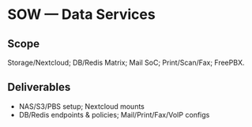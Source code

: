 # SOW — Data Services
## Scope
Storage/Nextcloud; DB/Redis Matrix; Mail SoC; Print/Scan/Fax; FreePBX.

## Deliverables
- NAS/S3/PBS setup; Nextcloud mounts
- DB/Redis endpoints & policies; Mail/Print/Fax/VoIP configs
